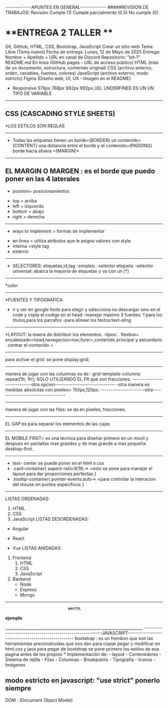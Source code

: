 -------------APUNTES EN GENERAL-------------
#####REVISION DE TRABAJOS:
Revisión
Cumple (1)
Cumple parcialmente (0.5)
No cumple (0)
# **ENTREGA 2 TALLER **
Git, GitHub, HTML, CSS, Bootstrap, JavaScript
Crear un sitio web
Tema: Libre (Tema nuevo)
Fecha de entrega: Lunes, 12 de Mayo de 2025
Entrega: Nombre + Apellido + URL en canal de Discord
Repositorio: "bit-1"
README.md
En línea (GitHub pages - URL de acceso público)
HTML (más de un documento, estructura, contenido original)
CSS (archivo externo, orden, variables, fuentes, colores)
JavaScript (archivo externo, modo estricto)
Figma (Diseño web, UI, UX - Imagen en el README)
- Responsive
576px
768px
992px
992px
//EL UNDERFINED ES UN UN TIPO DE VARIABLE
_____________________________________________________
## CSS (CASCADING STYLE SHEETS)
*LOS ESTILOS SON REGLAS

------------------------------------------
* Todas las etiquetas tienen un borde=(BORDER)
 un contenido=(CONTENT)
una distancia entre el borde y el contenido=(PADDING)
 borde hacia afuera =(MARGIN)*
-----------------------------------------------------
EL MARGIN O MARGEN : es el borde que puedo poner en las 4 laterales 
----------------------------------------------------------
* position= posicionamientos
- top = arriba
- left = izquierda
- bottom = abajo
- right = derecha
-------------------------------------------------------------
* ways to implement = formas de implementar
- en linea = utiliza atributos que le asigna valores con  style
- interna =style tag
- externo 
------------------------------------------------------
* SELECTORES: etiquetas,id,tag
-simples:
-selector etiqueta
-selector universal: abarca la mayoria de etiquetas y va con un (*)
-------------------------------------------------------------------
*color




--------------------------------------------------------
*FUENTES Y TIPOGRAFICA
- ir y ver en google fonts para elegir y selecciona no descargar sino en el code y copia el codigo en el head 
-manejar maximo 3 fuentes:
1 para los titulos,para los parrafos
-para alinear los textos:text-aling
------------------------------------------- 
*LAYOUT: la maera de distribuir los elementos.
-tipos:
. flexbox= encabezado=head,navegacion=nav,furer=,contenido principal y secundario
. centrar el contenido =
_____________________________________________________________
para activar el grid: se pone display:grid;
______________________________________________________________

manera de jugar con las columnas es de : grid-template-columns: repeat(1fr, 1fr); SOLO UTILIZANDO EL FR que son fracciones.
----------------------------otra opcion------------------------------
-otra manera es medidas absolutas con pixeles= 150px,120px;
----------------------otra----------------------------------
_________________________________________________________________

manera de jugar con las filas: se da en pixeles, fracciones.
_____________________________________________________________

EL GAP:es para separar los elementos de las cajas
_______________________________________________________

EL MOBILE FIRST= es una tecnica para diseñar primero en un movil y despues en pantallas mas grandes y de mas grande a mas pequeña desktop-first.

_______________________________________________________

-  text- center se puede poner en el html o css
- .card-container{
aspect-ratio:9/16;-> =esto se pone para manejar el layout para dar proporciones perfectas 
}
- .tooltip-container{
pointer-events:auto-> =para controlar la interacion del mouse en puntos especificos
}
___________________________________________________________________
LISTAS ORDENADAS:
1. HTML
2. CSS
3. JavaScript
LISTAS DESORDENADAS:
* Angular
- React
+ Vue
LISTAS ANIDADAS:
1. Frontend
    1. HTML
    2. CSS
    3. JavaScript
2. Backend
    - Node
    - Express
    - Mongo
_______________________________________________________________
                                ##HTML     
  <!--esto es = hacer comentarios en html--> 
<!-- otra foRMA control + k + c -->
 <!--SU ESTRUCTURA BASICA PARA ESCRIBIR= 1. HTML Y DAR EN EL 5 -->
 <!--html:5 --><!--es una marcado de texto no un lenguaje-->
 <!--siempre ay apertura y cierre  de etiquetas-->   
 **ejemplo** 
 <!DOCTYPE html><!--DOCTYPE= define el tipo de documento-->
 <html lang="en"><!--lang= un atributo en el idioma que se va a escribir 
    <!--la pagina web = "EN "= english y se puede cambiar a cualquier idioma español =es--->
 <head><!--esuna etiqueta =la cabeza para el funcionamiento que no necesariamente vemos-->
    <meta charset="UTF-8">
    <meta name="viewport" content="width=device-width, initial-scale=1.0">
    <title>Document</title>
 </head>
 <body><!--una etiqueta de apertura--><!--es el cuerpo yn todo lo que quiera poner de fotos y textos va dentro del body-->
    
 </body><!--cierra la etiqueta con el (/))-->
 </html>                                   
_____________________________________________________________________
---------------------------------------------------------JAVASCRIPT---------------------------------------------------
bootstrap : es un freinbon que son las herramientas preconstruidas que nos dan para copiar pegar y modificar en html,css y java
para pegar de bootstrap se pone primero los estilos de esa pagina antes de los propios 
* Implementación de:
- layout
- Contenedores
- Sistema de rejilla
- Filas
- Columnas
- Breakpoints
- Tipografía
- Iconos
- Imágenes 

## modo estricto en javascript: "use strict" ponerlo siempre
DOM : (Document Object Model)
